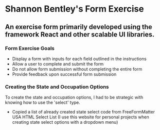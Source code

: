 # Shannon Bentley's Form Exercise 

## An exercise form primarily developed using the framework React and other scalable UI libraries.

### Form Exercise Goals 
- Display a form with inputs for each field outlined in the instructions
- Allow a user to complete and submit the form
- Do not allow form submission without completing the entire form
- Provide feedback upon successful form submission

### Creating the State and Occupation Options 
To create the state and occupation options, I had to be strategic with knowing how to use the 'select' type. 

- Copied a list of already created state select code from FreeFormMatter USA HTML Select List (I use this website for personal projects when creating state select options with a dropdown menu)



